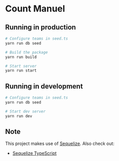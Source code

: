 # Count Manuel

## Running in production

```bash
# Configure teams in seed.ts
yarn run db seed

# Build the package
yarn run build

# Start server
yarn run start
```

## Running in development

```bash
# Configure teams in seed.ts
yarn run db seed

# Start dev server
yarn run dev
```

## Note

This project makes use of [Sequelize](http://docs.sequelizejs.com/). Also check out:

- [Sequelize TypeScript](https://github.com/RobinBuschmann/sequelize-typescript)
